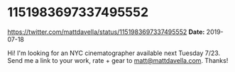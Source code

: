 # 1151983697337495552
https://twitter.com/mattdavella/status/1151983697337495552
**Date:** 2019-07-18

Hi! I'm looking for an NYC cinematographer available next Tuesday 7/23. Send me a link to your work, rate + gear to matt@mattdavella.com. Thanks!
